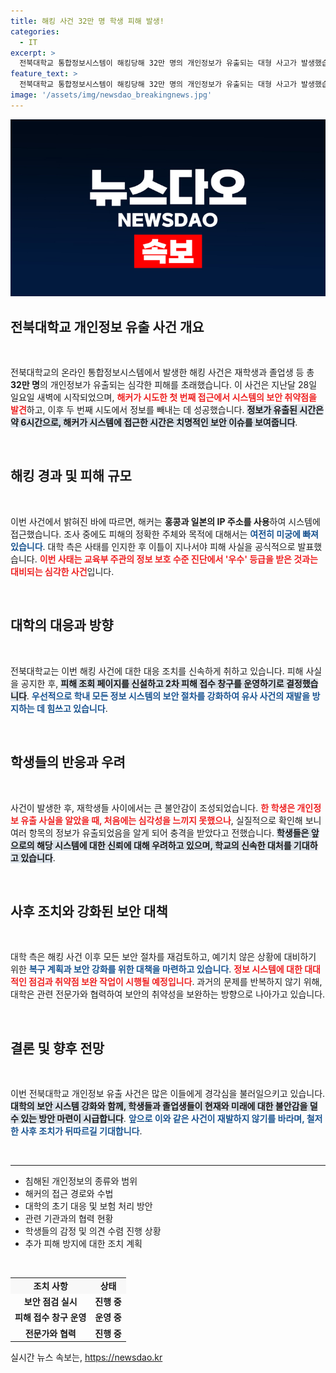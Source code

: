 ```yaml
---
title: 해킹 사건 32만 명 학생 피해 발생!
categories:
  - IT
excerpt: >
  전북대학교 통합정보시스템이 해킹당해 32만 명의 개인정보가 유출되는 대형 사고가 발생했습니다. 대학 측은 보안 강화와 피해 조사에 나섰으나, 유출 경위는 아직 불명확합니다. 클릭해 자세한 내용을 확인하세요!
feature_text: >
  전북대학교 통합정보시스템이 해킹당해 32만 명의 개인정보가 유출되는 대형 사고가 발생했습니다. 대학 측은 보안 강화와 피해 조사에 나섰으나, 유출 경위는 아직 불명확합니다. 클릭해 자세한 내용을 확인하세요!
image: '/assets/img/newsdao_breakingnews.jpg'
---
```


<p><img src="/assets/img/newsdao_breakingnews.jpg" alt="bookingtag 속보" /></p>

<h2 data-ke-size="size26">전북대학교 개인정보 유출 사건 개요</h2>

<p data-ke-size="size16">&nbsp;</p>

<p>전북대학교의 온라인 통합정보시스템에서 발생한 해킹 사건은 재학생과 졸업생 등 총 <strong>32만 명</strong>의 개인정보가 유출되는 심각한 피해를 초래했습니다. 이 사건은 지난달 28일 일요일 새벽에 시작되었으며, <b><span style="color: #ee2323;">해커가 시도한 첫 번째 접근에서 시스템의 보안 취약점을 발견</span></b>하고, 이후 두 번째 시도에서 정보를 빼내는 데 성공했습니다. <b><span style="background-color: #21538527;">정보가 유출된 시간은 약 6시간으로, 해커가 시스템에 접근한 시간은 치명적인 보안 이슈를 보여줍니다</span></b>. </p>

<p data-ke-size="size16">&nbsp;</p>

<h2 data-ke-size="size26">해킹 경과 및 피해 규모</h2>

<p data-ke-size="size16">&nbsp;</p>

<p>이번 사건에서 밝혀진 바에 따르면, 해커는 <strong>홍콩과 일본의 IP 주소를 사용</strong>하여 시스템에 접근했습니다. 조사 중에도 피해의 정확한 주체와 목적에 대해서는 <b><span style="color: #1a5490;">여전히 미궁에 빠져 있습니다</span></b>. 대학 측은 사태를 인지한 후 이틀이 지나서야 피해 사실을 공식적으로 발표했습니다. <b><span style="color: #ee2323;">이번 사태는 교육부 주관의 정보 보호 수준 진단에서 '우수' 등급을 받은 것과는 대비되는 심각한 사건</span></b>입니다. </p>

<p data-ke-size="size16">&nbsp;</p>

<h2 data-ke-size="size26">대학의 대응과 방향</h2>

<p data-ke-size="size16">&nbsp;</p>

<p>전북대학교는 이번 해킹 사건에 대한 대응 조치를 신속하게 취하고 있습니다. 피해 사실을 공지한 후, <b><span style="background-color: #21538527;">피해 조회 페이지를 신설하고 2차 피해 접수 창구를 운영하기로 결정했습니다</span></b>. <b><span style="color: #1a5490;">우선적으로 학내 모든 정보 시스템의 보안 절차를 강화하여 유사 사건의 재발을 방지하는 데 힘쓰고 있습니다</span></b>. </p>

<p data-ke-size="size16">&nbsp;</p>

<h2 data-ke-size="size26">학생들의 반응과 우려</h2>

<p data-ke-size="size16">&nbsp;</p>

<p>사건이 발생한 후, 재학생들 사이에서는 큰 불안감이 조성되었습니다. <b><span style="color: #ee2323;">한 학생은 개인정보 유출 사실을 알았을 때, 처음에는 심각성을 느끼지 못했으나</span></b>, 실질적으로 확인해 보니 여러 항목의 정보가 유출되었음을 알게 되어 충격을 받았다고 전했습니다. <b><span style="background-color: #21538527;">학생들은 앞으로의 해당 시스템에 대한 신뢰에 대해 우려하고 있으며, 학교의 신속한 대처를 기대하고 있습니다</span></b>. </p>

<p data-ke-size="size16">&nbsp;</p>

<h2 data-ke-size="size26">사후 조치와 강화된 보안 대책</h2>

<p data-ke-size="size16">&nbsp;</p>

<p>대학 측은 해킹 사건 이후 모든 보안 절차를 재검토하고, 예기치 않은 상황에 대비하기 위한 <b><span style="color: #1a5490;">복구 계획과 보안 강화를 위한 대책을 마련하고 있습니다</span></b>. <b><span style="color: #ee2323;">정보 시스템에 대한 대대적인 점검과 취약점 보완 작업이 시행될 예정입니다</span></b>. 과거의 문제를 반복하지 않기 위해, 대학은 관련 전문가와 협력하여 보안의 취약성을 보완하는 방향으로 나아가고 있습니다. </p>

<p data-ke-size="size16">&nbsp;</p>

<h2 data-ke-size="size26">결론 및 향후 전망</h2>

<p data-ke-size="size16">&nbsp;</p>

<p>이번 전북대학교 개인정보 유출 사건은 많은 이들에게 경각심을 불러일으키고 있습니다. <b><span style="background-color: #21538527;">대학의 보안 시스템 강화와 함께, 학생들과 졸업생들이 현재와 미래에 대한 불안감을 덜 수 있는 방안 마련이 시급합니다</span></b>. <b><span style="color: #1a5490;">앞으로 이와 같은 사건이 재발하지 않기를 바라며, 철저한 사후 조치가 뒤따르길 기대합니다</span></b>. </p>

<p data-ke-size="size16">&nbsp;</p>

<hr/>

<ul>
    <li>침해된 개인정보의 종류와 범위</li>
    <li>해커의 접근 경로와 수법</li>
    <li>대학의 초기 대응 및 보험 처리 방안</li>
    <li>관련 기관과의 협력 현황</li>
    <li>학생들의 감정 및 의견 수렴 진행 상황</li>
    <li>추가 피해 방지에 대한 조치 계획</li>
</ul>

<p data-ke-size="size16">&nbsp;</p>

<table style="width: 100%; border-collapse: collapse;">
    <tr style="background-color: #f8f8f8;">
        <td style="text-align: center; height: 17px;"><b>조치 사항</b></td>
        <td style="text-align: center; height: 17px;"><b>상태</b></td>
    </tr>
    <tr>
        <td style="text-align: center; height: 17px;"><b>보안 점검 실시</b></td>
        <td style="text-align: center; height: 17px;"><b>진행 중</b></td>
    </tr>
    <tr>
        <td style="text-align: center; height: 17px;"><b>피해 접수 창구 운영</b></td>
        <td style="text-align: center; height: 17px;"><b>운영 중</b></td>
    </tr>
    <tr>
        <td style="text-align: center; height: 17px;"><b>전문가와 협력</b></td>
        <td style="text-align: center; height: 17px;"><b>진행 중</b></td>
    </tr>
</table>
실시간 뉴스 속보는, <a href="https://newsdao.kr" rel="dofollow">https://newsdao.kr</a>


